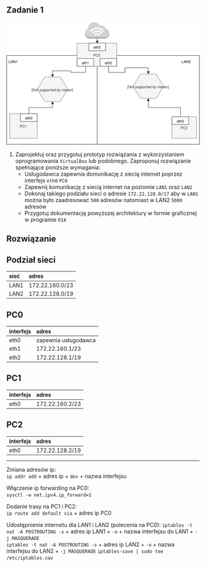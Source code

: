 Zadanie 1
---------

![zadanie 1](zadanie-1.svg)

1. Zaprojektuj oraz przygotuj prototyp rozwiązania z wykorzystaniem oprogramowania ``VirtualBox`` lub podobnego. 
Zaproponuj rozwiązanie spełniające poniższe wymagania:
   * Usługodawca zapewnia domunikację z siecią internet poprzez interfejs ``eth0`` ``PC0``
   * Zapewnij komunikację z siecią internet na poziomie ``LAN1`` oraz ``LAN2``
   * Dokonaj takiego podziału sieci o adresie ``172.22.128.0/17`` aby w ``LAN1`` można było zaadresować ``500`` adresów natomiast w LAN2 ``5000`` adresów    
   * Przygotuj dokumentację powyższej architektury w formie graficznej w programie ``DIA``  
   
   
Rozwiązanie
-----------

Podział sieci
-------------
| sieć | adres |
|:-----|:------|
| LAN1 | 172.22.160.0/23 |
| LAN2 | 172.22.128.0/19 |


PC0
---
|  interfejs   | adres  |
|:-------------| :------| 
| eth0 | zapewnia usługodawca |
| eth1 | 172.22.160.1/23  |
| eth2 | 172.22.128.1/19  |

PC1
---
|  interfejs   | adres  |
|:-------------| :------| 
| eth0 | 172.22.160.2/23 |

PC2
---
|  interfejs   | adres  |
|:-------------| :------| 
| eth0 | 172.22.128.2/19 |

--------------

Zmiana adresów ip:  
``ip addr add`` + adres ip + ``dev`` + nazwa interfejsu 

Włączenie ip forwarding na PC0:  
``sysctl -w net.ipv4.ip_forward=1``

Dodanie trasy na PC1 i PC2:  
``ip route add default via`` + adres ip PC0

Udostępnienie internetu dla LAN1 i LAN2 (polecenia na PC0):
``iptables -t nat -A POSTROUTING -s`` + adres ip LAN1 + ``-o`` + nazwa interfejsu do LAN1 + ``-j MASQUERADE``  
``iptables -t nat -A POSTROUTING -s`` + adres ip LAN2 + ``-o`` + nazwa interfejsu do LAN2 + ``-j MASQUERADE`` 
``iptables-save | sudo tee /etc/iptables.sav``
